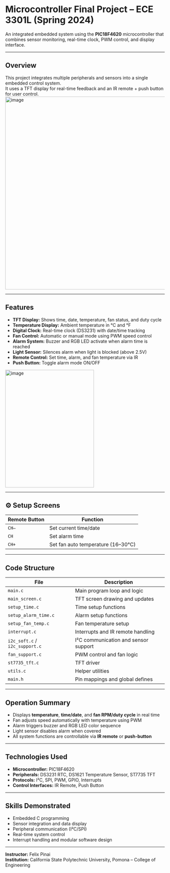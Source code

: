 # Microcontroller Final Project – ECE 3301L (Spring 2024)

An integrated embedded system using the **PIC18F4620** microcontroller that combines sensor monitoring, real-time clock, PWM control, and display interface.

---

## Overview
This project integrates multiple peripherals and sensors into a single embedded control system.  
It uses a TFT display for real-time feedback and an IR remote + push button for user control.
<img width="926" height="610" alt="image" src="https://github.com/user-attachments/assets/78a09c49-03c7-4fd0-86a3-92a486379c23" />

---

## Features
- **TFT Display:** Shows time, date, temperature, fan status, and duty cycle  
- **Temperature Display:** Ambient temperature in °C and °F  
- **Digital Clock:** Real-time clock (DS3231) with date/time tracking  
- **Fan Control:** Automatic or manual mode using PWM speed control  
- **Alarm System:** Buzzer and RGB LED activate when alarm time is reached  
- **Light Sensor:** Silences alarm when light is blocked (above 2.5V)  
- **Remote Control:** Set time, alarm, and fan temperature via IR  
- **Push Button:** Toggle alarm mode ON/OFF  
<img width="280" height="372" alt="image" src="https://github.com/user-attachments/assets/148edb86-adf6-44bd-bcfc-1325ceb8dcd9" />

---

## ⚙️ Setup Screens
| Remote Button | Function |
|----------------|-----------|
| `CH–` | Set current time/date |
| `CH` | Set alarm time |
| `CH+` | Set fan auto temperature (16–30°C) |

---

## Code Structure
| File | Description |
|------|--------------|
| `main.c` | Main program loop and logic |
| `main_screen.c` | TFT screen drawing and updates |
| `setup_time.c` | Time setup functions |
| `setup_alarm_time.c` | Alarm setup functions |
| `setup_fan_temp.c` | Fan temperature setup |
| `interrupt.c` | Interrupts and IR remote handling |
| `i2c_soft.c` / `i2c_support.c` | I²C communication and sensor support |
| `fan_support.c` | PWM control and fan logic |
| `st7735_tft.c` | TFT driver |
| `utils.c` | Helper utilities |
| `main.h` | Pin mappings and global defines |

---

## Operation Summary
- Displays **temperature**, **time/date**, and **fan RPM/duty cycle** in real time  
- Fan adjusts speed automatically with temperature using PWM  
- Alarm triggers buzzer and RGB LED color sequence  
- Light sensor disables alarm when covered  
- All system functions are controllable via **IR remote** or **push-button**

---

## Technologies Used
- **Microcontroller:** PIC18F4620  
- **Peripherals:** DS3231 RTC, DS1621 Temperature Sensor, ST7735 TFT  
- **Protocols:** I²C, SPI, PWM, GPIO, Interrupts  
- **Control Interfaces:** IR Remote, Push Button  

---

## Skills Demonstrated
- Embedded C programming  
- Sensor integration and data display  
- Peripheral communication (I²C/SPI)  
- Real-time system control  
- Interrupt handling and modular software design  

---

**Instructor:** Felix Pinai  
**Institution:** California State Polytechnic University, Pomona – College of Engineering  
